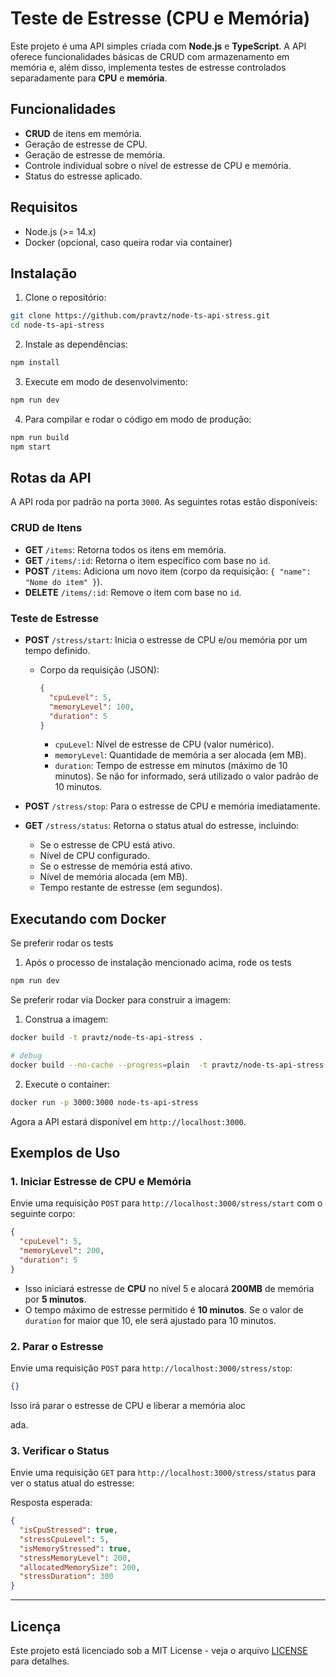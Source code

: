 # Teste de Estresse (CPU e Memória)

Este projeto é uma API simples criada com **Node.js** e **TypeScript**. A API oferece funcionalidades básicas de CRUD com armazenamento em memória e, além disso, implementa testes de estresse controlados separadamente para **CPU** e **memória**.

## Funcionalidades

- **CRUD** de itens em memória.
- Geração de estresse de CPU.
- Geração de estresse de memória.
- Controle individual sobre o nível de estresse de CPU e memória.
- Status do estresse aplicado.

## Requisitos

- Node.js (>= 14.x)
- Docker (opcional, caso queira rodar via container)

## Instalação

1. Clone o repositório:

```bash
git clone https://github.com/pravtz/node-ts-api-stress.git
cd node-ts-api-stress
```

2. Instale as dependências:

```bash
npm install
```

3. Execute em modo de desenvolvimento:

```bash
npm run dev
```

4. Para compilar e rodar o código em modo de produção:

```bash
npm run build
npm start
```

## Rotas da API

A API roda por padrão na porta `3000`. As seguintes rotas estão disponíveis:

### CRUD de Itens

- **GET** `/items`: Retorna todos os itens em memória.
- **GET** `/items/:id`: Retorna o item específico com base no `id`.
- **POST** `/items`: Adiciona um novo item (corpo da requisição: `{ "name": "Nome do item" }`).
- **DELETE** `/items/:id`: Remove o item com base no `id`.

### Teste de Estresse

- **POST** `/stress/start`: Inicia o estresse de CPU e/ou memória por um tempo definido.
  - Corpo da requisição (JSON):
    ```json
    {
      "cpuLevel": 5,
      "memoryLevel": 100,
      "duration": 5
    }
    ```
    - `cpuLevel`: Nível de estresse de CPU (valor numérico).
    - `memoryLevel`: Quantidade de memória a ser alocada (em MB).
    - `duration`: Tempo de estresse em minutos (máximo de 10 minutos). Se não for informado, será utilizado o valor padrão de 10 minutos.

- **POST** `/stress/stop`: Para o estresse de CPU e memória imediatamente.

- **GET** `/stress/status`: Retorna o status atual do estresse, incluindo:
  - Se o estresse de CPU está ativo.
  - Nível de CPU configurado.
  - Se o estresse de memória está ativo.
  - Nível de memória alocada (em MB).
  - Tempo restante de estresse (em segundos).

## Executando com Docker

Se preferir rodar os tests

1. Após o processo de instalação mencionado acima, rode os tests

```bash
npm run dev
```

Se preferir rodar via Docker para construir a imagem:

1. Construa a imagem:

```bash
docker build -t pravtz/node-ts-api-stress .

# debug
docker build --no-cache --progress=plain  -t pravtz/node-ts-api-stress .
```

2. Execute o container:

```bash
docker run -p 3000:3000 node-ts-api-stress
```

Agora a API estará disponível em `http://localhost:3000`.

## Exemplos de Uso

### 1. Iniciar Estresse de CPU e Memória

Envie uma requisição `POST` para `http://localhost:3000/stress/start` com o seguinte corpo:

```json
{
  "cpuLevel": 5,
  "memoryLevel": 200,
  "duration": 5
}
```

- Isso iniciará estresse de **CPU** no nível 5 e alocará **200MB** de memória por **5 minutos**.
- O tempo máximo de estresse permitido é **10 minutos**. Se o valor de `duration` for maior que 10, ele será ajustado para 10 minutos.

### 2. Parar o Estresse

Envie uma requisição `POST` para `http://localhost:3000/stress/stop`:

```json
{}
```

Isso irá parar o estresse de CPU e liberar a memória aloc

ada.

### 3. Verificar o Status

Envie uma requisição `GET` para `http://localhost:3000/stress/status` para ver o status atual do estresse:

Resposta esperada:

```json
{
  "isCpuStressed": true,
  "stressCpuLevel": 5,
  "isMemoryStressed": true,
  "stressMemoryLevel": 200,
  "allocatedMemorySize": 200,
  "stressDuration": 300
}
```

---

## Licença

Este projeto está licenciado sob a MIT License - veja o arquivo [LICENSE](LICENSE.md) para detalhes.
